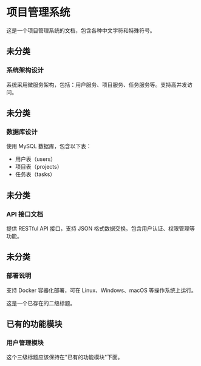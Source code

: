 # 项目管理系统

这是一个项目管理系统的文档，包含各种中文字符和特殊符号。

## 未分类
### 系统架构设计

系统采用微服务架构，包括：用户服务、项目服务、任务服务等。支持高并发访问。

## 未分类
### 数据库设计

使用 MySQL 数据库，包含以下表：
- 用户表（users）
- 项目表（projects） 
- 任务表（tasks）

## 未分类
### API 接口文档

提供 RESTful API 接口，支持 JSON 格式数据交换。包含用户认证、权限管理等功能。

## 未分类
### 部署说明

支持 Docker 容器化部署，可在 Linux、Windows、macOS 等操作系统上运行。


这是一个已存在的二级标题。

## 已有的功能模块
### 用户管理模块

这个三级标题应该保持在"已有的功能模块"下面。